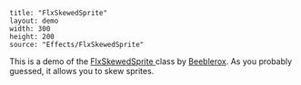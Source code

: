 ```
title: "FlxSkewedSprite"
layout: demo
width: 300
height: 200
source: "Effects/FlxSkewedSprite"
```

This is a demo of the [FlxSkewedSprite ](https://github.com/HaxeFlixel/flixel-addons/blob/master/flixel/addons/display/FlxSkewedSprite.hx)class by [Beeblerox](https://github.com/Beeblerox). As you probably guessed, it allows you to skew sprites.